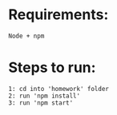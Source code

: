 # Requirements: 
    Node + npm

# Steps to run: 
    1: cd into 'homework' folder
    2: run 'npm install'
    3: run 'npm start'